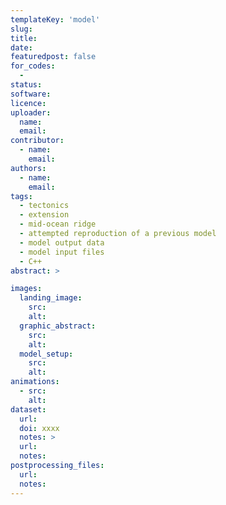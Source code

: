 ```yaml
---
templateKey: 'model'
slug:
title:
date:
featuredpost: false
for_codes:
  - 
status:
software:
licence:
uploader:
  name:
  email:
contributor:
  - name:
    email:
authors:
  - name:
    email:
tags:
  - tectonics
  - extension
  - mid-ocean ridge
  - attempted reproduction of a previous model 
  - model output data
  - model input files
  - C++
abstract: >

images:
  landing_image:
    src:
    alt:
  graphic_abstract:
    src:
    alt:
  model_setup:
    src:
    alt:
animations:
  - src:
    alt:
dataset:
  url: 
  doi: xxxx
  notes: >
  url:
  notes:
postprocessing_files:
  url:
  notes:
---
```

